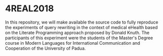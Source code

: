 # 4REAL2018

In this repository, we will make available the source code to fully reproduce the experiments of query rewriting in the context of medical eHealth based on the Literate Programming approach proposed by Donald Knuth. The participants of this experiment were the students of the Master's Degree course in Modern Languages for International Communication and Cooperation of the University of Padua. 
